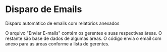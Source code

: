 # Disparo de Emails
Disparo automático de emails com relatórios anexados

O arquivo "Enviar E-mails" contém os gerentes e suas respectivas áreas.
O restante são base de dados de algumas áreas.
O código envia o email com anexo para as áreas conforme a lista de gerentes.


